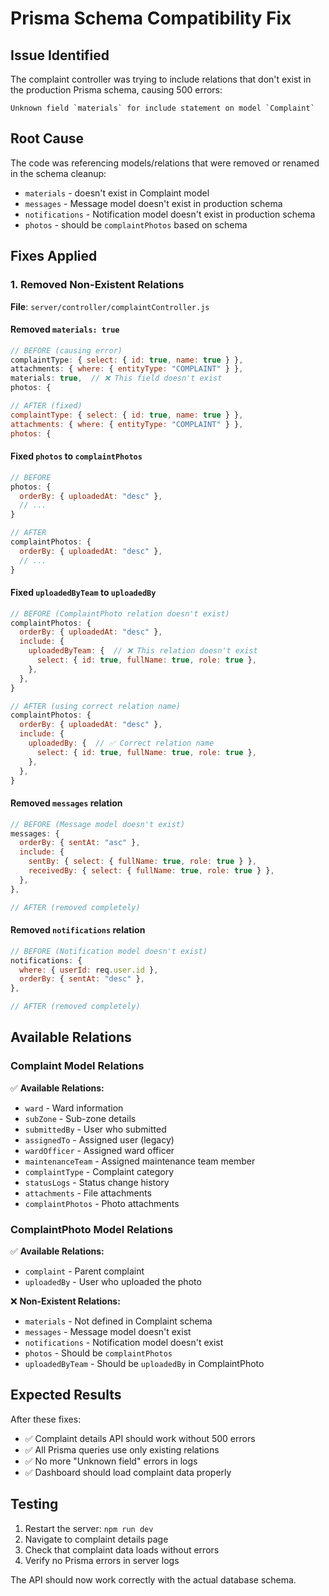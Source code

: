 # Prisma Schema Compatibility Fix

## Issue Identified
The complaint controller was trying to include relations that don't exist in the production Prisma schema, causing 500 errors:

```
Unknown field `materials` for include statement on model `Complaint`
```

## Root Cause
The code was referencing models/relations that were removed or renamed in the schema cleanup:
- `materials` - doesn't exist in Complaint model
- `messages` - Message model doesn't exist in production schema  
- `notifications` - Notification model doesn't exist in production schema
- `photos` - should be `complaintPhotos` based on schema

## Fixes Applied

### 1. Removed Non-Existent Relations
**File**: `server/controller/complaintController.js`

#### Removed `materials: true`
```javascript
// BEFORE (causing error)
complaintType: { select: { id: true, name: true } },
attachments: { where: { entityType: "COMPLAINT" } },
materials: true,  // ❌ This field doesn't exist
photos: {

// AFTER (fixed)
complaintType: { select: { id: true, name: true } },
attachments: { where: { entityType: "COMPLAINT" } },
photos: {
```

#### Fixed `photos` to `complaintPhotos`
```javascript
// BEFORE
photos: {
  orderBy: { uploadedAt: "desc" },
  // ...
}

// AFTER  
complaintPhotos: {
  orderBy: { uploadedAt: "desc" },
  // ...
}
```

#### Fixed `uploadedByTeam` to `uploadedBy`
```javascript
// BEFORE (ComplaintPhoto relation doesn't exist)
complaintPhotos: {
  orderBy: { uploadedAt: "desc" },
  include: {
    uploadedByTeam: {  // ❌ This relation doesn't exist
      select: { id: true, fullName: true, role: true },
    },
  },
}

// AFTER (using correct relation name)
complaintPhotos: {
  orderBy: { uploadedAt: "desc" },
  include: {
    uploadedBy: {  // ✅ Correct relation name
      select: { id: true, fullName: true, role: true },
    },
  },
}
```

#### Removed `messages` relation
```javascript
// BEFORE (Message model doesn't exist)
messages: {
  orderBy: { sentAt: "asc" },
  include: {
    sentBy: { select: { fullName: true, role: true } },
    receivedBy: { select: { fullName: true, role: true } },
  },
},

// AFTER (removed completely)
```

#### Removed `notifications` relation  
```javascript
// BEFORE (Notification model doesn't exist)
notifications: {
  where: { userId: req.user.id },
  orderBy: { sentAt: "desc" },
},

// AFTER (removed completely)
```

## Available Relations

### Complaint Model Relations
✅ **Available Relations:**
- `ward` - Ward information
- `subZone` - Sub-zone details  
- `submittedBy` - User who submitted
- `assignedTo` - Assigned user (legacy)
- `wardOfficer` - Assigned ward officer
- `maintenanceTeam` - Assigned maintenance team member
- `complaintType` - Complaint category
- `statusLogs` - Status change history
- `attachments` - File attachments
- `complaintPhotos` - Photo attachments

### ComplaintPhoto Model Relations
✅ **Available Relations:**
- `complaint` - Parent complaint
- `uploadedBy` - User who uploaded the photo

❌ **Non-Existent Relations:**
- `materials` - Not defined in Complaint schema
- `messages` - Message model doesn't exist
- `notifications` - Notification model doesn't exist  
- `photos` - Should be `complaintPhotos`
- `uploadedByTeam` - Should be `uploadedBy` in ComplaintPhoto

## Expected Results
After these fixes:
- ✅ Complaint details API should work without 500 errors
- ✅ All Prisma queries use only existing relations
- ✅ No more "Unknown field" errors in logs
- ✅ Dashboard should load complaint data properly

## Testing
1. Restart the server: `npm run dev`
2. Navigate to complaint details page
3. Check that complaint data loads without errors
4. Verify no Prisma errors in server logs

The API should now work correctly with the actual database schema.